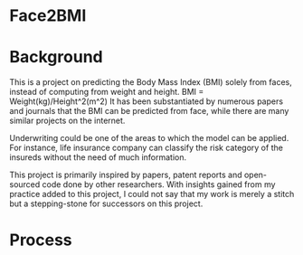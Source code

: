 # Face2BMI

# Background
This is a project on predicting the Body Mass Index (BMI) solely from faces, instead of computing from weight and height. BMI = Weight(kg)/Height^2(m^2)
It has been substantiated by numerous papers and journals that the BMI can be predicted from face, while there are many similar projects on the internet.
   
Underwriting could be one of the areas to which the model can be applied. 
For instance, life insurance company can classify the risk category of the insureds without the need of much information.  

This project is primarily inspired by papers, patent reports and open-sourced code done by other researchers. 
With insights gained from my practice added to this project, I could not say that my work is merely a stitch but a stepping-stone for successors on this project.


# Process
